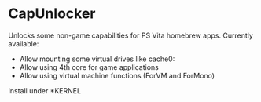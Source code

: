 # CapUnlocker

Unlocks some non-game capabilities for PS Vita homebrew apps. Currently available:

- Allow mounting some virtual drives like cache0:
- Allow using 4th core for game applications
- Allow using virtual machine functions (ForVM and ForMono)

Install under *KERNEL
